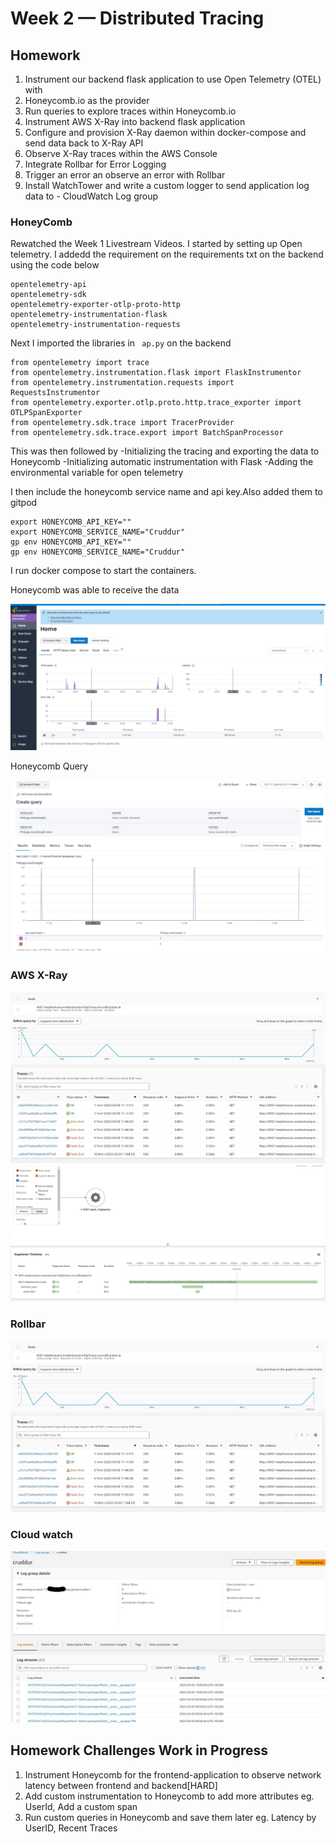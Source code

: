 # Week 2 — Distributed Tracing

## Homework
1. Instrument our backend flask application to use Open Telemetry (OTEL) with
2. Honeycomb.io as the provider
3. Run queries to explore traces within Honeycomb.io
4. Instrument AWS X-Ray into backend flask application
5. Configure and provision X-Ray daemon within docker-compose and send data back to X-Ray API
6. Observe X-Ray traces within the AWS Console
7. Integrate Rollbar for Error Logging
8. Trigger an error an observe an error with Rollbar
9. Install WatchTower and write a custom logger to send application log data to - CloudWatch Log group


### HoneyComb
Rewatched the Week 1 Livestream Videos. 
I started by setting up Open telemetry. I addedd the requirement on the requirements txt on the backend using the code below
``` 
opentelemetry-api 
opentelemetry-sdk 
opentelemetry-exporter-otlp-proto-http 
opentelemetry-instrumentation-flask 
opentelemetry-instrumentation-requests
```

Next I imported the libraries in ``` ap.py``` on the backend
``` 
from opentelemetry import trace
from opentelemetry.instrumentation.flask import FlaskInstrumentor
from opentelemetry.instrumentation.requests import RequestsInstrumentor
from opentelemetry.exporter.otlp.proto.http.trace_exporter import OTLPSpanExporter
from opentelemetry.sdk.trace import TracerProvider
from opentelemetry.sdk.trace.export import BatchSpanProcessor
```
This was then followed by
-Initializing the tracing and exporting the data to Honeycomb
-Initializing automatic instrumentation with Flask
-Adding the environmental variable for open telemetry

I then include the honeycomb service name and api key.Also added them to gitpod
``` 
export HONEYCOMB_API_KEY=""
export HONEYCOMB_SERVICE_NAME="Cruddur"
gp env HONEYCOMB_API_KEY=""
gp env HONEYCOMB_SERVICE_NAME="Cruddur"
```
I run docker compose to start the containers. 

Honeycomb was able to receive the data

![Honecomb logs](/journal/assets/week2/Honeycomb.jpg)

Honeycomb Query

![honeyquery](/journal/assets/week2/honeycomb%20query.jpg)

### AWS X-Ray

![xray](/journal/assets/week2/xray%202.jpg)
![xraysegment](/journal/assets/week2/xray%20segments.jpg)

### Rollbar

![rollbar](/journal/assets/week2/Rollbar%20Error.jpg)

### Cloud watch

![cloudwatch](/journal/assets/week2/cloudwatch.jpg)

## Homework Challenges Work in Progress
1. Instrument Honeycomb for the frontend-application to observe network latency between frontend and backend[HARD]
2. Add custom instrumentation to Honeycomb to add more attributes eg. UserId, Add a custom span
3. Run custom queries in Honeycomb and save them later eg. Latency by UserID, Recent Traces
